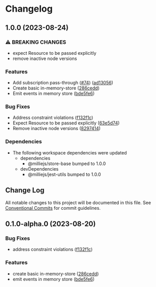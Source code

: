 # Changelog

## 1.0.0 (2023-08-24)


### ⚠ BREAKING CHANGES

* expect Resource to be passed explicitly
* remove inactive node versions

### Features

* Add subscription pass-through ([#74](https://github.com/sbonami/milliejs/issues/74)) ([ad13056](https://github.com/sbonami/milliejs/commit/ad1305657d00ba16ddb28948d4b3ffe045480cce))
* Create basic in-memory-store ([286cedd](https://github.com/sbonami/milliejs/commit/286ceddac18314aa0923c65eeb92afec11cb85bf))
* Emit events in memory store ([bde5fe6](https://github.com/sbonami/milliejs/commit/bde5fe6bfb5f87f7ccdf9f251e357df7fe18037a))


### Bug Fixes

* Address constraint violations ([f132f1c](https://github.com/sbonami/milliejs/commit/f132f1ce1cdf52a0faba3529d88e587bda425b15))
* Expect Resource to be passed explicitly ([63e5d74](https://github.com/sbonami/milliejs/commit/63e5d74e75a66d5d8c0e35c6ab5d16c43d5f5a4d))
* Remove inactive node versions ([8297414](https://github.com/sbonami/milliejs/commit/82974149faa69a5823f78f83bb36e1d6e2a6b4cd))


### Dependencies

* The following workspace dependencies were updated
  * dependencies
    * @milliejs/store-base bumped to 1.0.0
  * devDependencies
    * @milliejs/jest-utils bumped to 1.0.0

## Change Log

All notable changes to this project will be documented in this file.
See [Conventional Commits](https://conventionalcommits.org) for commit guidelines.

## 0.1.0-alpha.0 (2023-08-20)


### Bug Fixes

* address constraint violations ([f132f1c](https://github.com/sbonami/milliejs/commit/f132f1ce1cdf52a0faba3529d88e587bda425b15))


### Features

* create basic in-memory-store ([286cedd](https://github.com/sbonami/milliejs/commit/286ceddac18314aa0923c65eeb92afec11cb85bf))
* emit events in memory store ([bde5fe6](https://github.com/sbonami/milliejs/commit/bde5fe6bfb5f87f7ccdf9f251e357df7fe18037a))
